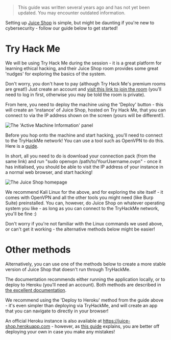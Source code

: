 > This guide was written several years ago and has not yet been updated. You may encounter outdated information.

Setting up [Juice Shop](https://owasp.org/www-project-juice-shop/) is simple, but might be daunting if you're new to cybersecurity - follow our guide below to get started!

# Try Hack Me

We will be using Try Hack Me during the session - it is a great platform for learning ethical hacking, and their Juice Shop room provides some great 'nudges' for exploring the basics of the system.

Don't worry, you don't have to pay (although Try Hack Me's premium rooms are great!) Just create an account and [visit this link to join the room](https://tryhackme.com/room/juiceshop) (you'll need to log in first, otherwise you may be told the room is private).

From here, you need to deploy the machine using the 'Deploy' button - this will create an 'instance' of Juice Shop, hosted on Try Hack Me, that you can connect to via the IP address shown on the screen (yours will be different!).

![The 'Active Machine Information' panel](../js-thm-active-machine.png)

Before you hop onto the machine and start hacking, you'll need to connect to the TryHackMe network! You can use a tool such as OpenVPN to do this. Here is a [guide](https://tryhackme.com/access).

In short, all you need to do is download your connection pack (from the same link) and run "sudo openvpn /path/to/YourUsername.ovpn" - once it has initialised, you should be able to visit the IP address of your instance in a normal web browser, and start hacking!

![The Juice Shop homepage](../js-juice-shop-homepage.png)

We recommend Kali Linux for the above, and for exploring the site itself - it comes with OpenVPN and all the other tools you might need (like Burp Suite) preinstalled. You can, however, do Juice Shop on whatever operating system you like - as long as you can connect to the TryHackMe network, you'll be fine :)

Don't worry if you're not familiar with the Linux commands we used above, or can't get it working - the alternative methods below might be easier!

# Other methods

Alternatively, you can use one of the methods below to create a more stable version of Juice Shop that doesn't run through TryHackMe.

The documentation recommends either running the application locally, or to deploy to Heroku (you'll need an account). Both methods are described in [the excellent documentation](https://bkimminich.gitbooks.io/pwning-owasp-juice-shop/content/part1/running.html).

We recommend using the 'Deploy to Heroku' method from the guide above - it's even simpler than deploying via TryHackMe, and will create an app that you can navigate to directly in your browser!

An official Heroku instance is also available at <https://juice-shop.herokuapp.com> - however, as [this guide](https://elements.heroku.com/buttons/jsalado/juice-shop) explains, you are better off deploying your own in case you make any mistakes!